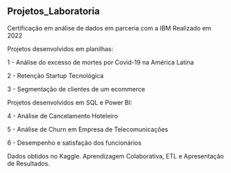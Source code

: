 ## Projetos_Laboratoria
Certificação em análise de dados em parceria com a IBM
Realizado em 2022

Projetos desenvolvidos em planilhas:

1 - Análise do excesso de mortes por Covid-19 na América Latina 

2 - Retenção Startup Tecnológica 

3 - Segmentação de clientes de um ecommerce 

Projetos desenvolvidos em SQL e Power BI:

4 - Análise de Cancelamento Hoteleiro 

5 - Análise de Churn em Empresa de Telecomunicações

6 - Desempenho e satisfação dos funcionários


Dados obtidos no Kaggle.
Aprendizagem Colaborativa, ETL e Apresentação de Resultados.
